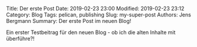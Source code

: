 Title: Der erste Post
Date: 2019-02-23 23:00
Modified: 2019-02-23 23:12
Category: Blog
Tags: pelican, publishing
Slug: my-super-post
Authors: Jens Bergmann
Summary: Der erste Post im neuen Blog!

Ein erster Testbeitrag für den neuen Blog - ob ich die alten Inhalte mit überführe?!
